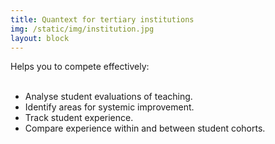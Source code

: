 ```yaml
---
title: Quantext for tertiary institutions
img: /static/img/institution.jpg
layout: block
---
```

Helps you to compete effectively:
<br><br>
<ul>
    <li>Analyse student evaluations of teaching.</li>
    <li>Identify areas for systemic improvement.</li>
    <li>Track student experience.</li>
    <li>Compare experience within and between student cohorts.</li>
</ul>
